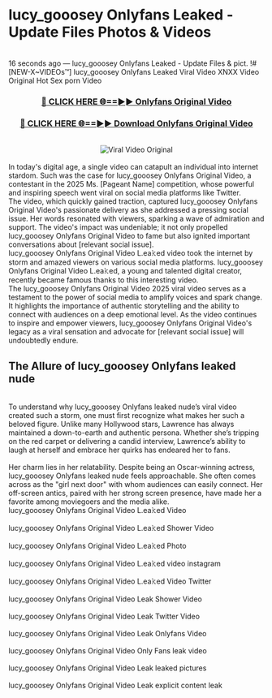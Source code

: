 # lucy_gooosey Onlyfans Leaked - Update Files Photos & Videos 
<br>
16 seconds ago — lucy_gooosey Onlyfans Leaked - Update Files & pict. !#[NEW-X~VIDEOs™] lucy_gooosey Onlyfans Leaked Viral Video XNXX Video Original Hot Sex porn Video
<br>
<div align="center">
<h3><a href="http://freeplayer.one?title=lucy_gooosey&ref=25OR" rel="nofollow">🔴 CLICK HERE 🌐==►► Onlyfans Original Video</a></h3>
<h3><a href="http://freeplayer.one?title=lucy_gooosey&ref=25OR" rel="nofollow">🔴 CLICK HERE 🌐==►► Download Onlyfans Original Video</a></h3>
<br>
<a href="http://freeplayer.one?title=lucy_gooosey&ref=25OR" rel="nofollow" data-target="animated-image.originalLink"><img src="https://i.ibb.co.com/xMMVF88/686577567.gif" alt="Viral Video Original" style="max-width: 100%; display: inline-block;" data-target="animated-image.originalImage"></a>
</div>
<br>
In today's digital age, a single video can catapult an individual into internet stardom. Such was the case for lucy_gooosey Onlyfans Original Video, a contestant in the 2025 Ms. [Pageant Name] competition, whose powerful and inspiring speech went viral on social media platforms like Twitter.
<br>
The video, which quickly gained traction, captured lucy_gooosey Onlyfans Original Video's passionate delivery as she addressed a pressing social issue. Her words resonated with viewers, sparking a wave of admiration and support. The video's impact was undeniable; it not only propelled lucy_gooosey Onlyfans Original Video to fame but also ignited important conversations about [relevant social issue].
<br>
lucy_gooosey Onlyfans Original Video L.ea𝚔ed video took the internet by storm and amazed viewers on various social media platforms. lucy_gooosey Onlyfans Original Video L.ea𝚔ed, a young and talented digital creator, recently became famous thanks to this interesting video.
<br>
The lucy_gooosey Onlyfans Original Video 2025 viral video serves as a testament to the power of social media to amplify voices and spark change. It highlights the importance of authentic storytelling and the ability to connect with audiences on a deep emotional level. As the video continues to inspire and empower viewers, lucy_gooosey Onlyfans Original Video's legacy as a viral sensation and advocate for [relevant social issue] will undoubtedly endure.
<br>
<h2>The Allure of lucy_gooosey Onlyfans leaked nude</h2>
<br>
To understand why lucy_gooosey Onlyfans leaked nude’s viral video created such a storm, one must first recognize what makes her such a beloved figure. Unlike many Hollywood stars, Lawrence has always maintained a down-to-earth and authentic persona. Whether she’s tripping on the red carpet or delivering a candid interview, Lawrence’s ability to laugh at herself and embrace her quirks has endeared her to fans.
<br><br>
Her charm lies in her relatability. Despite being an Oscar-winning actress, lucy_gooosey Onlyfans leaked nude feels approachable. She often comes across as the "girl next door" with whom audiences can easily connect. Her off-screen antics, paired with her strong screen presence, have made her a favorite among moviegoers and the media alike.
<br>
lucy_gooosey Onlyfans Original Video L.ea𝚔ed Video
<br><br>
lucy_gooosey Onlyfans Original Video L.ea𝚔ed Shower Video
<br><br>
lucy_gooosey Onlyfans Original Video L.ea𝚔ed Photo
<br><br>
lucy_gooosey Onlyfans Original Video L.ea𝚔ed video instagram
<br><br>
lucy_gooosey Onlyfans Original Video L.ea𝚔ed Video Twitter
<br><br>
lucy_gooosey Onlyfans Original Video Leak Shower Video
<br><br>
lucy_gooosey Onlyfans Original Video Leak Twitter Video
<br><br>
lucy_gooosey Onlyfans Original Video Leak Onlyfans Video
<br><br>
lucy_gooosey Onlyfans Original Video Only Fans leak video
<br><br>
lucy_gooosey Onlyfans Original Video Leak leaked pictures
<br><br>
lucy_gooosey Onlyfans Original Video Leak explicit content leak